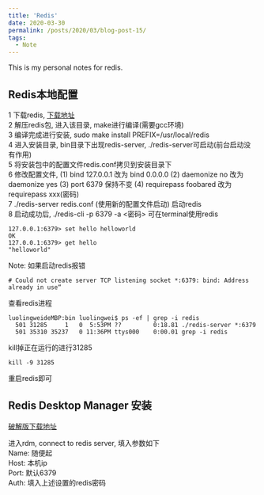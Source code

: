 ```yaml
---
title: 'Redis'
date: 2020-03-30
permalink: /posts/2020/03/blog-post-15/
tags:
  - Note
---
```


This is my personal notes for redis.

Redis本地配置
------
1 下载redis, [下载地址](https://redis.io/)  
2 解压redis包, 进入该目录, make进行编译(需要gcc环境)  
3 编译完成进行安装, sudo make install PREFIX=/usr/local/redis  
4 进入安装目录, bin目录下出现redis-server, ./redis-server可启动(前台启动没有作用)  
5 将安装包中的配置文件redis.conf拷贝到安装目录下    
6 修改配置文件, (1) bind 127.0.0.1 改为 bind 0.0.0.0 (2) daemonize no 改为 daemonize yes  (3) port 6379 保持不变 (4) requirepass foobared 改为 requirepass xxx(密码)  
7 ./redis-server redis.conf (使用新的配置文件启动) 启动redis   
8 启动成功后, ./redis-cli -p 6379 -a <密码> 可在terminal使用redis
```
127.0.0.1:6379> set hello helloworld
OK
127.0.0.1:6379> get hello
"helloworld"
```

Note: 如果启动redis报错 
```shell
# Could not create server TCP listening socket *:6379: bind: Address already in use“
```
查看redis进程
```shell
luolingweideMBP:bin luolingwei$ ps -ef | grep -i redis
  501 31285     1   0  5:53PM ??         0:18.81 ./redis-server *:6379
  501 35310 35237   0 11:36PM ttys000    0:00.01 grep -i redis
```
kill掉正在运行的进行31285
```shell
kill -9 31285
```
重启redis即可

Redis Desktop Manager 安装
------
[破解版下载地址](http://www.chinacion.cn/article/1392.html)  

进入rdm, connect to redis server, 填入参数如下  
 Name: 随便起  
 Host: 本机ip  
 Port: 默认6379  
 Auth: 填入上述设置的redis密码  